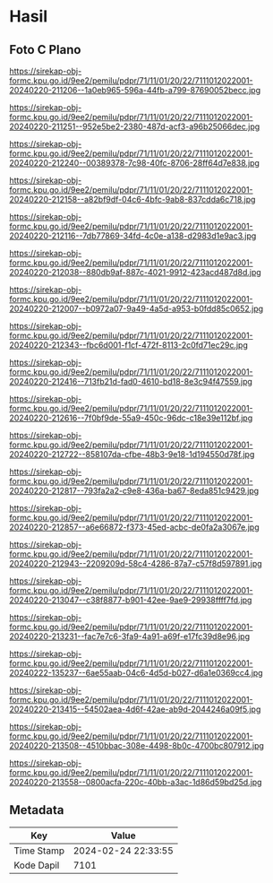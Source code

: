# Hasil

## Foto C Plano

https://sirekap-obj-formc.kpu.go.id/9ee2/pemilu/pdpr/71/11/01/20/22/7111012022001-20240220-211206--1a0eb965-596a-44fb-a799-87690052becc.jpg

https://sirekap-obj-formc.kpu.go.id/9ee2/pemilu/pdpr/71/11/01/20/22/7111012022001-20240220-211251--952e5be2-2380-487d-acf3-a96b25066dec.jpg

https://sirekap-obj-formc.kpu.go.id/9ee2/pemilu/pdpr/71/11/01/20/22/7111012022001-20240220-212240--00389378-7c98-40fc-8706-28ff64d7e838.jpg

https://sirekap-obj-formc.kpu.go.id/9ee2/pemilu/pdpr/71/11/01/20/22/7111012022001-20240220-212158--a82bf9df-04c6-4bfc-9ab8-837cdda6c718.jpg

https://sirekap-obj-formc.kpu.go.id/9ee2/pemilu/pdpr/71/11/01/20/22/7111012022001-20240220-212116--7db77869-34fd-4c0e-a138-d2983d1e9ac3.jpg

https://sirekap-obj-formc.kpu.go.id/9ee2/pemilu/pdpr/71/11/01/20/22/7111012022001-20240220-212038--880db9af-887c-4021-9912-423acd487d8d.jpg

https://sirekap-obj-formc.kpu.go.id/9ee2/pemilu/pdpr/71/11/01/20/22/7111012022001-20240220-212007--b0972a07-9a49-4a5d-a953-b0fdd85c0652.jpg

https://sirekap-obj-formc.kpu.go.id/9ee2/pemilu/pdpr/71/11/01/20/22/7111012022001-20240220-212343--fbc6d001-f1cf-472f-8113-2c0fd71ec29c.jpg

https://sirekap-obj-formc.kpu.go.id/9ee2/pemilu/pdpr/71/11/01/20/22/7111012022001-20240220-212416--713fb21d-fad0-4610-bd18-8e3c94f47559.jpg

https://sirekap-obj-formc.kpu.go.id/9ee2/pemilu/pdpr/71/11/01/20/22/7111012022001-20240220-212616--7f0bf9de-55a9-450c-96dc-c18e39e112bf.jpg

https://sirekap-obj-formc.kpu.go.id/9ee2/pemilu/pdpr/71/11/01/20/22/7111012022001-20240220-212722--858107da-cfbe-48b3-9e18-1d194550d78f.jpg

https://sirekap-obj-formc.kpu.go.id/9ee2/pemilu/pdpr/71/11/01/20/22/7111012022001-20240220-212817--793fa2a2-c9e8-436a-ba67-8eda851c9429.jpg

https://sirekap-obj-formc.kpu.go.id/9ee2/pemilu/pdpr/71/11/01/20/22/7111012022001-20240220-212857--a6e66872-f373-45ed-acbc-de0fa2a3067e.jpg

https://sirekap-obj-formc.kpu.go.id/9ee2/pemilu/pdpr/71/11/01/20/22/7111012022001-20240220-212943--2209209d-58c4-4286-87a7-c57f8d597891.jpg

https://sirekap-obj-formc.kpu.go.id/9ee2/pemilu/pdpr/71/11/01/20/22/7111012022001-20240220-213047--c38f8877-b901-42ee-9ae9-29938ffff7fd.jpg

https://sirekap-obj-formc.kpu.go.id/9ee2/pemilu/pdpr/71/11/01/20/22/7111012022001-20240220-213231--fac7e7c6-3fa9-4a91-a69f-e17fc39d8e96.jpg

https://sirekap-obj-formc.kpu.go.id/9ee2/pemilu/pdpr/71/11/01/20/22/7111012022001-20240222-135237--6ae55aab-04c6-4d5d-b027-d6a1e0369cc4.jpg

https://sirekap-obj-formc.kpu.go.id/9ee2/pemilu/pdpr/71/11/01/20/22/7111012022001-20240220-213415--54502aea-4d6f-42ae-ab9d-2044246a09f5.jpg

https://sirekap-obj-formc.kpu.go.id/9ee2/pemilu/pdpr/71/11/01/20/22/7111012022001-20240220-213508--4510bbac-308e-4498-8b0c-4700bc807912.jpg

https://sirekap-obj-formc.kpu.go.id/9ee2/pemilu/pdpr/71/11/01/20/22/7111012022001-20240220-213558--0800acfa-220c-40bb-a3ac-1d86d59bd25d.jpg


## Metadata

| Key        | Value               |
| ---------- | ------------------- |
| Time Stamp | 2024-02-24 22:33:55 |
| Kode Dapil | 7101                |



